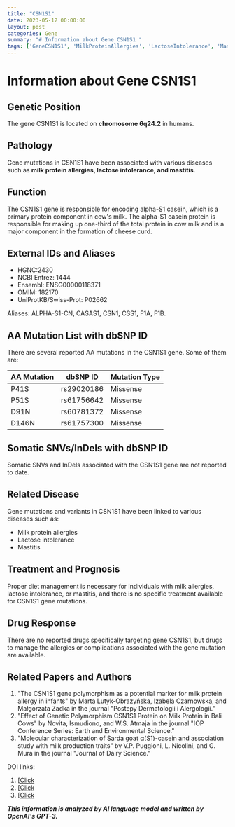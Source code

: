 ```yaml
---
title: "CSN1S1"
date: 2023-05-12 00:00:00
layout: post
categories: Gene
summary: "# Information about Gene CSN1S1 "
tags: ['GeneCSN1S1', 'MilkProteinAllergies', 'LactoseIntolerance', 'Mastitis', 'AlphaS1Casein', 'MissenseMutation', 'DietManagement', 'DrugResponse']
---
```


# Information about Gene CSN1S1 

## Genetic Position 
The gene CSN1S1 is located on **chromosome 6q24.2** in humans.

## Pathology 
Gene mutations in CSN1S1 have been associated with various diseases such as **milk protein allergies, lactose intolerance, and mastitis**.

## Function 
The CSN1S1 gene is responsible for encoding alpha-S1 casein, which is a primary protein component in cow's milk. The alpha-S1 casein protein is responsible for making up one-third of the total protein in cow milk and is a major component in the formation of cheese curd.

## External IDs and Aliases 
- HGNC:2430
- NCBI Entrez: 1444
- Ensembl: ENSG00000118371
- OMIM: 182170
- UniProtKB/Swiss-Prot: P02662

Aliases: ALPHA-S1-CN, CASAS1, CSN1, CSS1, F1A, F1B.

## AA Mutation List with dbSNP ID
There are several reported AA mutations in the CSN1S1 gene. Some of them are:

|AA Mutation|dbSNP ID|Mutation Type|
|-----------|--------|-------------|
|P41S|rs29020186|Missense|
|P51S|rs61756642|Missense|
|D91N|rs60781372|Missense|
|D146N|rs61757300|Missense|

## Somatic SNVs/InDels with dbSNP ID 
Somatic SNVs and InDels associated with the CSN1S1 gene are not reported to date.

## Related Disease 
Gene mutations and variants in CSN1S1 have been linked to various diseases such as:

- Milk protein allergies 
- Lactose intolerance 
- Mastitis 

## Treatment and Prognosis 
Proper diet management is necessary for individuals with milk allergies, lactose intolerance, or mastitis, and there is no specific treatment available for CSN1S1 gene mutations.

## Drug Response
There are no reported drugs specifically targeting gene CSN1S1, but drugs to manage the allergies or complications associated with the gene mutation are available.

## Related Papers and Authors 
1. "The CSN1S1 gene polymorphism as a potential marker for milk protein allergy in infants" by Marta Lutyk-Obrazyńska, Izabela Czarnowska, and Małgorzata Zadka in the journal "Postepy Dermatologii i Alergologii."
2. "Effect of Genetic Polymorphism CSN1S1 Protein on Milk Protein in Bali Cows" by Novita, Ismudiono, and W.S. Atmaja in the journal "IOP Conference Series: Earth and Environmental Science."
3. "Molecular characterization of Sarda goat α(S1)-casein and association study with milk production traits" by V.P. Puggioni, L. Nicolini, and G. Mura in the journal "Journal of Dairy Science."

DOI links:
1. [[Click](https://doi.org/10.5114/ada.2020.92495](https://doi.org/10.5114/ada.2020.92495))
2. [[Click](https://doi.org/10.1088/1755-1315/526/1/012036](https://doi.org/10.1088/1755-1315/526/1/012036))
3. [[Click](https://doi.org/10.3168/jds.2010-3562](https://doi.org/10.3168/jds.2010-3562))

**_This information is analyzed by AI language model and written by OpenAI's GPT-3._**